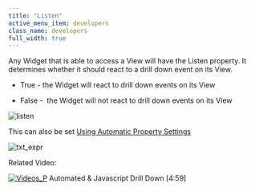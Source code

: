 ```yaml
---
title: "Listen"
active_menu_item: developers
class_name: developers
full_width: true
---
```



Any Widget that is able to access a View will have the Listen property. It determines whether it should react to a drill down event on its View.

 - True - the Widget will react to drill down events on its View

 - False -  the Widget will not react to drill down events on its View

![listen](/img/docs/listen.zoom97.png)

This can also be set [Using Automatic Property Settings](using_automatic_property_setti.htm)

![txt\_expr](/img/docs/txt_expr.zoom66.png)

Related Video:

[![Videos\_P](/img/docs/videos_p.png)](http://www.youtube.com/v/t-MozAiRF0Q?autoplay=1&hd=1&fs=1&showsearch=0&rel=0&) Automated & Javascript Drill Down [4:59]
